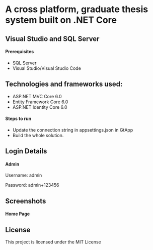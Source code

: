 # A cross platform, graduate thesis system built on .NET Core 

## Visual Studio and SQL Server

#### Prerequisites

- SQL Server
- Visual Studio/Visual Studio Code

## Technologies and frameworks used:

- ASP.NET MVC Core 6.0
- Entity Framework Core 6.0
- ASP.NET Identity Core 6.0

#### Steps to run

- Update the connection string in appsettings.json in GtApp
- Build the whole solution.

## Login Details

#### Admin
Username: admin

Password: admin+123456


## Screenshots

#### Home Page

## License

This project is licensed under the MIT License




